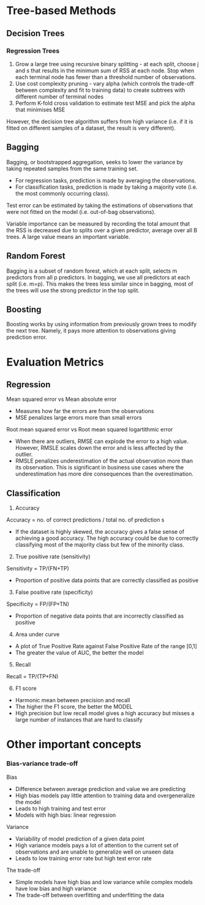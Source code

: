

# Tree-based Methods

## Decision Trees

### Regression Trees

1. Grow a large tree using recursive binary splitting - at each split, choose j and s that results in the minimum sum of RSS at each node. Stop when each terminal node has fewer than a threshold number of observations.
2. Use cost complexity pruning - vary alpha (which controls the trade-off between complexity and fit to training data) to create subtrees with different number of terminal nodes
3. Perform K-fold cross validation to estimate test MSE and pick the alpha that minimises MSE

However, the decision tree algorithm suffers from high variance (i.e. if it is fitted on different samples of a dataset, the result is very different). 

## Bagging

Bagging, or bootstrapped aggregation, seeks to lower the variance by taking repeated samples from the same training set.

- For regression tasks, prediction is made by averaging the observations.
- For classification tasks, prediction is made by taking a majority vote (i.e. the most commonly occurring class).

Test error can be estimated by taking the estimations of observations that were not fitted on the model (i.e. out-of-bag observations).

Variable importance can be measured by recording the total amount that the RSS is decreased due to splits over a given predictor, average over all B trees. A large value means an important variable. 

## Random Forest

Bagging is a subset of random forest, which at each split, selects m predictors from all p predictors. In bagging, we use all predictors at each split (i.e. m=p). This makes the trees less similar since in bagging, most of the trees will use the strong predictor in the top split.

## Boosting

Boosting works by using information from previously grown trees to modify the next tree. Namely, it pays more attention to observations giving prediction error.


# Evaluation Metrics

## Regression 

Mean squared error vs Mean absolute error

- Measures how far the errors are from the observations
- MSE penalizes large errors more than small errors 

Root mean squared error vs Root mean squared logartithmic error

- When there are outliers, RMSE can explode the error to a high value. However, RMSLE scales down the error and is less affected by the outlier.
- RMSLE penalizes underestimation of the actual observation more than its observation. This is significant in business use cases where the underestimation has more dire consequences than the overestimation.

## Classification

1. Accuracy 

Accuracy = no. of correct predictions / total no. of prediction s

- If the dataset is highly skewed, the accuracy gives a false sense of achieving a good accuracy. The high accuracy could be due to correctly classifying most of the majority class but few of the minority class.

2. True positive rate (sensitivity)

Sensitivity = TP/(FN+TP)

- Proportion of positive data points that are correctly classified as positive 

3. False positive rate (specificity)

Specificity = FP/(FP+TN)

- Proportion of negative data points that are incorrectly classified as positive 

4. Area under curve 

- A plot of True Positive Rate against False Positive Rate of the range [0,1]
- The greater the value of AUC, the better the model

5. Recall

Recall = TP/(TP+FN)

6. F1 score

- Harmonic mean between precision and recall 
- The higher the F1 score, the better the MODEL
- High precision but low recall model gives a high accuracy but misses a large number of instances that are hard to classify


# Other important concepts

### Bias-variance trade-off

Bias

- Difference between average prediction and value we are predicting
- High bias models pay little attention to training data and overgeneralize the model
- Leads to high training and test error
- Models with high bias: linear regression 

Variance 

- Variability of model prediction of a given data point
- High variance models pays a lot of attention to the current set of observations and are unable to generalize well on unseen data
- Leads to low training error rate but high test error rate

The trade-off 

- Simple models have high bias and low variance while complex models have low bias and high variance 
- The trade-off between overfitting and underfitting the data
